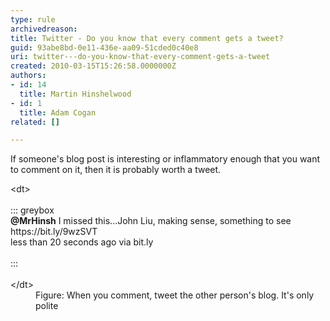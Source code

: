 ```yaml
---
type: rule
archivedreason: 
title: Twitter - Do you know that every comment gets a tweet?
guid: 93abe8bd-0e11-436e-aa09-51cded0c40e8
uri: twitter---do-you-know-that-every-comment-gets-a-tweet
created: 2010-03-15T15:26:58.0000000Z
authors:
- id: 14
  title: Martin Hinshelwood
- id: 1
  title: Adam Cogan
related: []

---
```


If someone's blog post is interesting or inflammatory enough that you want to comment on it, then it is probably worth a tweet.
<dl class="image">&lt;dt&gt;<br><br>::: greybox<br>
          <strong>@MrHinsh</strong> I missed this...John Liu, making sense, something to see https&#58;//bit.ly/9wzSVT&#160;<br> less than 20 seconds ago&#160;<span>via bit.ly</span><br><br>:::<br><br>&lt;/dt&gt;<dd>Figure&#58; When you comment, tweet the other person's blog. It's only polite<br></dd></dl>
<!--endintro-->
